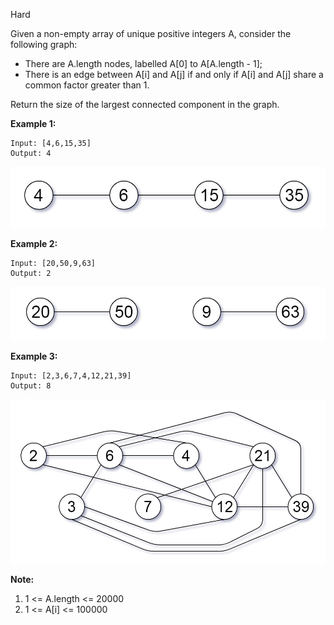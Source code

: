 Hard

Given a non-empty array of unique positive integers A, consider the following graph:

- There are A.length nodes, labelled A[0] to A[A.length - 1];
- There is an edge between A[i] and A[j] if and only if A[i] and A[j] share a common factor greater than 1.

Return the size of the largest connected component in the graph.

 

**Example 1:**
```
Input: [4,6,15,35]
Output: 4
```
![952_example1](https://github.com/wilwfy/LeetCode/blob/master/0952.%20Largest%20Component%20Size%20by%20Common%20Factor/952_example1.png)

**Example 2:**
```
Input: [20,50,9,63]
Output: 2
```
![952_example2](https://github.com/wilwfy/LeetCode/blob/master/0952.%20Largest%20Component%20Size%20by%20Common%20Factor/952_example2.png)

**Example 3:**
```
Input: [2,3,6,7,4,12,21,39]
Output: 8
```
![952_example3](https://github.com/wilwfy/LeetCode/blob/master/0952.%20Largest%20Component%20Size%20by%20Common%20Factor/952_example3.png)

**Note:**

1. 1 <= A.length <= 20000
2. 1 <= A[i] <= 100000
